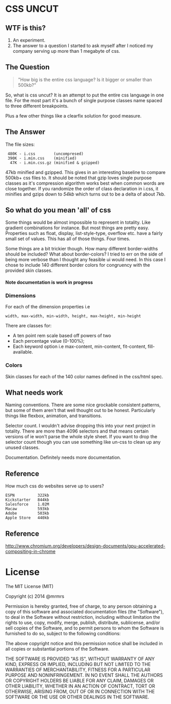 # CSS UNCUT

## WTF is this?

1. An experiment.
2. The answer to a question I started to ask myself after I noticed my company serving
   up more than 1 megabyte of css.

## The Question

> "How big is the entire css language? Is it bigger or smaller than 500kb?"

So, what is css uncut? It is an attempt to put the entire css language in one file.
For the most part it's a bunch of single purpose classes name spaced to three different breakpoints.

Plus a few other things like a clearfix solution for good measure.

## The Answer

The file sizes:

```
 480K - i.css        (uncompresed)
 390K - i.min.css    (minified)
  47K - i.min.css.gz (minified & gzipped)
```

47kb minified and gzipped. This gives in an interesting baseline to compare 500kb+ css files to.
It should be noted that gzip loves single purpose classes as it's compression algorithm
works best when common words are close together.
If you randomize the order of class declaration in i.css,
it minifies and gzips down to *54kb* which turns out to be a delta of about 7kb.

## So what do you mean 'all' of css

Some things would be almost impossible to represent in totality. Like gradient combinations for instance.
But most things are pretty easy. Properties such as float, display, list-style-type, overflow etc.
have a fairly small set of values. This has all of those things. Four times.

Some things are a bit trickier though. How many different border-widths should be included? What about
border-colors? I tried to err on the side of being more verbose than I thought any feasible ui would need.
In this case I chose to include 140 different border colors for congruency with the provided skin classes.

#### Note documentation is work in progress

### Dimensions

For each of the dimension properties i.e
```
width, max-width, min-width, height, max-height, min-height
```
There are classes for:
* A ten point rem scale based off powers of two
* Each percentage value (0-100%);
* Each keyword option i.e max-content, min-content, fit-content, fill-available.

### Colors

Skin classes for each of the 140 color names defined in the css/html spec.

## What needs work

Naming conventions. There are some nice grockable consistent patterns, but some of them aren't that
well thought out to be honest. Particularly things like flexbox, animation, and transitions.

Selector count. I wouldn't advise dropping this into your next project in totality.
There are more than 4096 selectors and that means certain versions of ie won't parse
the whole style sheet. If you want to drop the selector count though you can use something like un-css
to clean up any unused classes.

Documentation. Definitely needs more documentation.


## Reference

How much css do websites serve up to users?

```
ESPN          322kb
Kickstarter   844kb
Salesforce    1.02M
Macaw         593kb
Adobe         503kb
Apple Store   440kb
```

## Reference

http://www.chromium.org/developers/design-documents/gpu-accelerated-compositing-in-chrome

# License

The MIT License (MIT)

Copyright (c) 2014 @mrmrs

Permission is hereby granted, free of charge, to any person obtaining a copy
of this software and associated documentation files (the "Software"), to deal
in the Software without restriction, including without limitation the rights
to use, copy, modify, merge, publish, distribute, sublicense, and/or sell
copies of the Software, and to permit persons to whom the Software is
furnished to do so, subject to the following conditions:

The above copyright notice and this permission notice shall be included in
all copies or substantial portions of the Software.

THE SOFTWARE IS PROVIDED "AS IS", WITHOUT WARRANTY OF ANY KIND, EXPRESS OR
IMPLIED, INCLUDING BUT NOT LIMITED TO THE WARRANTIES OF MERCHANTABILITY,
FITNESS FOR A PARTICULAR PURPOSE AND NONINFRINGEMENT. IN NO EVENT SHALL THE
AUTHORS OR COPYRIGHT HOLDERS BE LIABLE FOR ANY CLAIM, DAMAGES OR OTHER
LIABILITY, WHETHER IN AN ACTION OF CONTRACT, TORT OR OTHERWISE, ARISING FROM,
OUT OF OR IN CONNECTION WITH THE SOFTWARE OR THE USE OR OTHER DEALINGS IN
THE SOFTWARE.

